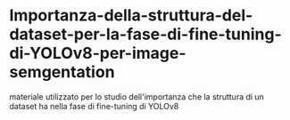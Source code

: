 # Importanza-della-struttura-del-dataset-per-la-fase-di-fine-tuning-di-YOLOv8-per-image-semgentation
materiale utilizzato per lo studio dell'importanza che la struttura di un dataset ha nella fase di fine-tuning di YOLOv8
